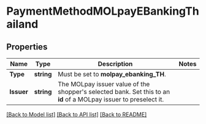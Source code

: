 # PaymentMethodMOLpayEBankingThailand

## Properties

Name | Type | Description | Notes
------------ | ------------- | ------------- | -------------
**Type** | **string** | Must be set to **molpay_ebanking_TH**. | 
**Issuer** | **string** | The MOLpay issuer value of the shopper&#39;s selected bank. Set this to an **id** of a MOLpay issuer to preselect it. | 

[[Back to Model list]](../README.md#documentation-for-models) [[Back to API list]](../README.md#documentation-for-api-endpoints) [[Back to README]](../README.md)


